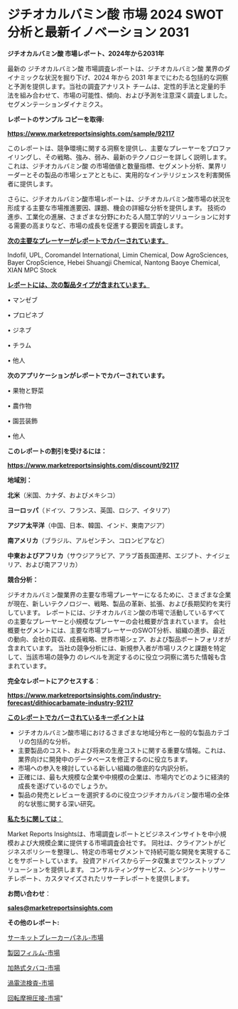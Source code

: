 # ジチオカルバミン酸 市場 2024 SWOT 分析と最新イノベーション 2031

<strong>ジチオカルバミン酸 市場レポート、2024年から2031年</strong>

最新の ジチオカルバミン酸 市場調査レポートは、ジチオカルバミン酸 業界のダイナミックな状況を掘り下げ、2024 年から 2031 年までにわたる包括的な洞察と予測を提供します。当社の調査アナリスト チームは、定性的手法と定量的手法を組み合わせて、市場の可能性、傾向、および予測を注意深く調査しました。 セグメンテーションダイナミクス。



<strong>レポートのサンプル コピーを取得:</strong> <a href=https://www.marketreportsinsights.com/sample/92117>

<strong><u>https://www.marketreportsinsights.com/sample/92117</u></strong></a>

このレポートは、競争環境に関する洞察を提供し、主要なプレーヤーをプロファイリングし、その戦略、強み、弱み、最新のテクノロジーを詳しく説明します。 これは、ジチオカルバミン酸 の市場価値と数量指標、セグメント分析、業界リーダーとその製品の市場シェアとともに、実用的なインテリジェンスを利害関係者に提供します。

さらに、ジチオカルバミン酸市場レポートは、ジチオカルバミン酸市場の状況を形成する主要な市場推進要因、課題、機会の詳細な分析を提供します。 技術の進歩、工業化の進展、さまざまな分野にわたる人間工学的ソリューションに対する需要の高まりなど、市場の成長を促進する要因を調査します。



<strong><u>次の主要なプレーヤーがレポートでカバーされています。</u></strong>

Indofil, UPL, Coromandel International, Limin Chemical, Dow AgroSciences, Bayer CropScience, Hebei Shuangji Chemical, Nantong Baoye Chemical, XIAN MPC Stock



<strong><u><b>レポートには、次の製品タイプが含まれています。</b></u></strong>

• マンゼブ

• プロピネブ

• ジネブ

• チラム

• 他人



<strong><b>次のアプリケーションがレポートでカバーされています。</b></strong>

• 果物と野菜

• 農作物

• 園芸装飾

• 他人



<strong><b>このレポートの割引を受けるには：</b></strong><a href=https://www.marketreportsinsights.com/discount/92117>

<strong><u>https://www.marketreportsinsights.com/discount/92117</u></strong></a>



<strong>地域別：</strong>



<strong>北米</strong>（米国、カナダ、およびメキシコ）



<strong>ヨーロッパ</strong>（ドイツ、フランス、英国、ロシア、イタリア）



<strong>アジア太平洋</strong>（中国、日本、韓国、インド、東南アジア）



<strong>南アメリカ</strong>（ブラジル、アルゼンチン、コロンビアなど）



<strong>中東およびアフリカ</strong>（サウジアラビア、アラブ首長国連邦、エジプト、ナイジェリア、および南アフリカ）



<strong>競合分析：</strong>

ジチオカルバミン酸業界の主要な市場プレーヤーになるために、さまざまな企業が現在、新しいテクノロジー、戦略、製品の革新、拡張、および長期契約を実行しています。 レポートには、ジチオカルバミン酸の市場で活動しているすべての主要なプレーヤーと小規模なプレーヤーの会社概要が含まれています。 会社概要セグメントには、主要な市場プレーヤーのSWOT分析、組織の進歩、最近の動向、会社の買収、成長戦略、世界市場シェア、および製品ポートフォリオが含まれています。 当社の競争分析には、新規参入者が市場リスクと課題を特定して、当該市場の競争力 のレベルを測定するのに役立つ洞察に満ちた情報も含まれています。



<strong>完全なレポートにアクセスする</strong>：

<a href=https://www.marketreportsinsights.com/industry-forecast/dithiocarbamate-industry-92117>

<strong><u>https://www.marketreportsinsights.com/industry-forecast/dithiocarbamate-industry-92117</u></strong></a>



<strong><u><b>このレポートでカバーされているキーポイントは</b></u></strong>
<ul>
  <li>ジチオカルバミン酸市場におけるさまざまな地域分布と一般的な製品カテゴリの包括的な分析。</li>
  <li>主要製品のコスト、および将来の生産コストに関する重要な情報。これは、業界向けに開発中のデータベースを修正するのに役立ちます。</li>
  <li>市場への参入を検討している新しい組織の徹底的な内訳分析。</li>
  <li>正確には、最も大規模な企業や中規模の企業は、市場内でどのように経済的成長を遂げているのでしょうか。</li>
  <li>製品の発売とレビューを選択するのに役立つジチオカルバミン酸市場の全体的な状態に関する深い研究。</li>
</ul>


<strong><u><b>私たちに関しては：</b></u></strong>

Market Reports Insightsは、市場調査レポートとビジネスインサイトを中小規模および大規模企業に提供する市場調査会社です。 同社は、クライアントがビジネスポリシーを整理し、特定の市場セグメントで持続可能な開発を実現することをサポートしています。 投資アドバイスからデータ収集までワンストップソリューションを提供します。 コンサルティングサービス、シンジケートリサーチレポート、カスタマイズされたリサーチレポートを提供します。



<strong><b>お問い合わせ</b></strong>：

<a href=mailto:sales@marketreportsinsights.com>

<strong><u>sales@marketreportsinsights.com</u></strong></a>



<strong>その他のレポート:</strong>

<a href=https://www.linkedin.com/pulse/サーキットブレーカーパネル-市場-2023-推進要因と成長機会-2030-vqlyf/>サーキットブレーカーパネル-市場</a>

<a href=https://www.linkedin.com/pulse/製図フィルム-市場-2030-年までの需要に焦点を当てた-2023-年調査レポート-ffmmf/>製図フィルム-市場</a>

<a href=https://www.linkedin.com/pulse/加熱式タバコ-市場-2023-推進要因と成長機会-2030-market-maverick-diaries-24-analysi-ukgxf/>加熱式タバコ-市場</a>

<a href=https://www.linkedin.com/pulse/渦電流検査-市場-2023-収益と成長ドライバー-2030-consumer-connection-collective-360-cqqtf/>渦電流検査-市場</a>

<a href=https://www.linkedin.com/pulse/回転摩擦圧接-市場-2023-年のダイナミクスとビジネストレンド-2030-pq97f/>回転摩擦圧接-市場</a>"
